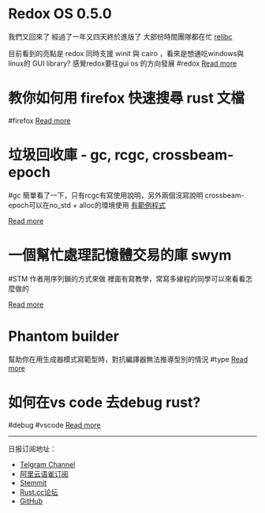 # Redox OS 0.5.0
我們又回來了
經過了一年又四天終於進版了
大部份時間團隊都在忙 [relibc](https://gitlab.redox-os.org/redox-os/relibc)

目前看到的亮點是 redox 同時支援
winit 與 cairo ，看來是想通吃windows與linux的 GUI library?
感覺redox要往gui os 的方向發展
#redox
[Read more](https://www.reddit.com/r/rust/comments/b51ec3/redox_os_050/)

# 教你如何用 firefox 快速搜尋 rust 文檔
#firefox
[Read more](https://www.reddit.com/r/rust/comments/b50435/firefox_shortcuts_for_rustaceans/)

# 垃圾回收庫 - gc, rcgc, crossbeam-epoch
#gc
簡單看了一下，只有rcgc有寫使用說明，另外兩個沒寫說明
crossbeam-epoch可以在no_std + alloc的環境使用
[有範例程式](https://github.com/crossbeam-rs/crossbeam/blob/master/crossbeam-epoch/examples/sanitize.rs)

[Read more](https://www.reddit.com/r/rust/comments/b51zk7/garbage_collection_libraries_gc_rcgc/)

# 一個幫忙處理記憶體交易的庫 swym
#STM
作者用序列鎖的方式來做
裡面有寫教學，常寫多線程的同學可以來看看怎麼做的

[Read more](https://www.reddit.com/r/rust/comments/b52db6/generalizing_seqlocks_the_swym_algorithm/)

# Phantom builder
幫助你在用生成器模式寫範型時，對抗編譯器無法推導型別的情況
#type
[Read more](https://www.reddit.com/r/rust/comments/b547dt/the_phantom_builder/)

# 如何在vs code 去debug rust?
#debug #vscode
[Read more](https://www.reddit.com/r/rust/comments/b569qk/how_to_debug_rust_with_visual_studio_code/)

---
日报订阅地址：
- [Telgram Channel](https://t.me/rust_daily_news )
- [阿里云语雀订阅](https://www.yuque.com/chaosbot/rustnews)
- [Stemmit](https://steemit.com/@blackanger)
- [Rust.cc论坛](https://rust.cc)
- [GitHub](https://github.com/RustStudy/rust_daily_news)